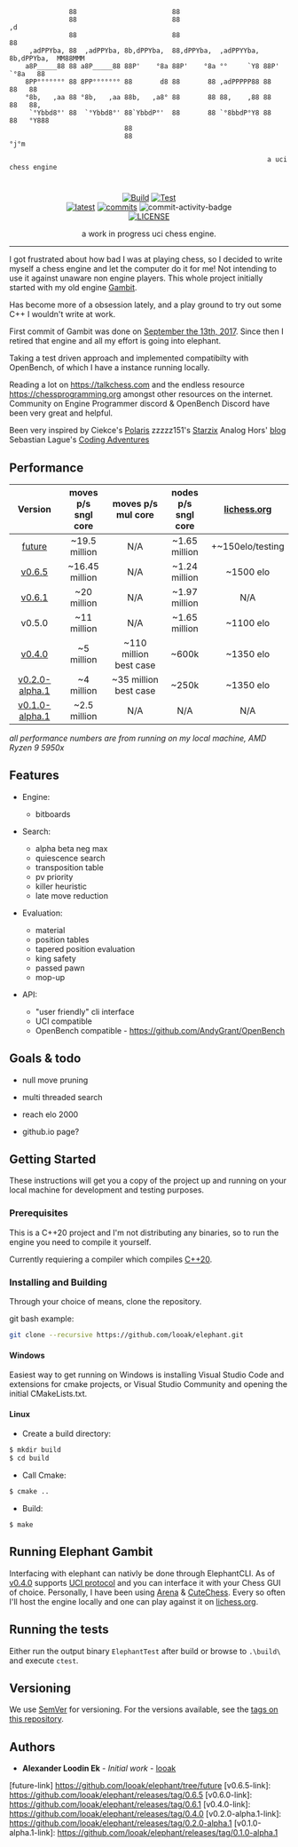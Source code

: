 ```
               88                        88
               88                        88                                   ,d
               88                        88                                   88
     ,adPPYba, 88  ,adPPYba, 8b,dPPYba,  88,dPPYba,  ,adPPYYba, 8b,dPPYba,  MM88MMM
    a8P_____88 88 a8P_____88 88P'    °8a 88P'    °8a °°     `Y8 88P'   `°8a   88
    8PP°°°°°°° 88 8PP°°°°°°° 88       d8 88       88 ,adPPPPP88 88       88   88
    °8b,   ,aa 88 °8b,   ,aa 88b,   ,a8° 88       88 88,    ,88 88       88   88,
     `°Ybbd8°' 88  `°Ybbd8°' 88`YbbdP°'  88       88 `°8bbdP°Y8 88       88   °Y888
                             88
                             88                                                °j°m

                                                                 a uci chess engine
```

<div align="center">

# 
[![Build][build-badge]][build-link]
[![Test][test-badge]][test-link] </br>
[![latest][release-badge]][release-link]
[![commits][commits-badge]][commits-link] 
![commit-activity-badge]</br>
[![LICENSE][license-badge]][license-link]

a work in progress uci chess engine.
</div>

---
I got frustrated about how bad I was at playing chess, so I decided to write myself a chess engine and let the computer do it for me! Not intending to use it against unaware non engine players. This whole project initially started with my old engine [Gambit](https://github.com/looak/Gambit).

Has become more of a obsession lately, and a play ground to try out some C++ I wouldn't write at work.

First commit of Gambit was done on [September the 13th, 2017](https://github.com/looak/Gambit/commit/73ed8535876da5e2de65c7e9c1351b21b536912e). Since then I retired that engine and all my effort is going into elephant.

Taking a test driven approach and implemented compatibilty with OpenBench, of which I have a instance running locally.

Reading a lot on https://talkchess.com and the endless resource https://chessprogramming.org amongst other resources on the internet.
Community on Engine Programmer discord & OpenBench Discord have been very great and helpful.

 Been very inspired by Ciekce's [Polaris](https://github.com/Ciekce/Polaris)
 zzzzz151's [Starzix](https://github.com/zzzzz151/Starzix)
 Analog Hors' [blog](https://analog-hors.github.io/site/home/)
 Sebastian Lague's [Coding Adventures](https://www.youtube.com/@SebastianLague)

## Performance

| Version | moves p/s<br>sngl core | moves p/s<br>mul core|nodes p/s<br>sngl core|[lichess.org]([lichess-link]) |
|:-------:|:---:|:---:|:---:|:---:|
|[future]([future-link])|~19.5 million| N/A | ~1.65 million | +~150elo/testing |
|[v0.6.5]([v0.6.5-link])|~16.45 million| N/A | ~1.24 million | ~1500 elo |
|[v0.6.1]([v0.6.0-link])|~20 million| N/A | ~1.97 million | N/A |
|v0.5.0|~11 million| N/A | ~1.65 million | ~1100 elo |
|[v0.4.0]([v0.4.0-link])|~5 million|~110 million best case | ~600k | ~1350 elo |
|[v0.2.0-alpha.1]([v0.2.0-alpha.1-link])| ~4 million | ~35 million best case | ~250k | ~1350 elo |
|[v0.1.0-alpha.1]([v0.1.0-alpha.1-link])| ~2.5 million | N/A | N/A | N/A |

*all performance numbers are from running on my local machine, AMD Ryzen 9 5950x*


## Features

* Engine:
    * bitboards

* Search:
    * alpha beta neg max
    * quiescence search
    * transposition table
    * pv priority
    * killer heuristic
    * late move reduction

* Evaluation:
    * material
    * position tables
    * tapered position evaluation
    * king safety
    * passed pawn
    * mop-up

* API:
    * "user friendly" cli interface
    * UCI compatible
    * OpenBench compatible - https://github.com/AndyGrant/OpenBench

## Goals & todo

* null move pruning
* multi threaded search
* reach elo 2000

* github.io page?

## Getting Started

These instructions will get you a copy of the project up and running on your local machine for development and testing purposes. 

### Prerequisites

This is a C++20 project and I'm not distributing any binaries, so to run the engine you need to compile it yourself.

Currently requiering a compiler which compiles [C++20](https://en.cppreference.com/w/cpp/20).

### Installing and Building

Through your choice of means, clone the repository.

git bash example:

```bash
git clone --recursive https://github.com/looak/elephant.git
```

#### Windows

Easiest way to get running on Windows is installing Visual Studio Code and extensions for cmake projects, or Visual Studio Community and opening the initial CMakeLists.txt.

#### Linux

* Create a build directory:

```bash
$ mkdir build
$ cd build
```

* Call Cmake:

```bash
$ cmake ..
```

* Build:

```
$ make
```

## Running Elephant Gambit

Interfacing with elephant can nativly be done through ElephantCLI. As of [v0.4.0]([v0.4.0-link]) supports [UCI protocol]([uci-link]) and you can interface it with your Chess GUI of choice. Personally, I have been using [Arena](http://www.playwitharena.de/) & [CuteChess](https://cutechess.com/). Every so often I'll host the engine locally and one can play against it on [lichess.org]([lichess-link]).

## Running the tests

Either run the output binary `ElephantTest` after build or browse to `.\build\` and execute `ctest`.


## Versioning

We use [SemVer](http://semver.org/) for versioning. For the versions available, see the [tags on this repository](https://github.com/looak/elephant/tags). 

## Authors

* **Alexander Loodin Ek** - *Initial work* - [looak](https://github.com/looak)

[build-link]:           https://github.com/looak/elephant/actions/workflows/build.yml
[test-link]:            https://github.com/looak/elephant/actions/workflows/test.yml
[license-link]:         https://github.com/looak/elephant/blob/main/LICENSE
[release-link]:         https://github.com/looak/elephant/releases/latest
[commits-link]:         https://github.com/looak/elephant/commits/main

[lichess-link]:         https://lichess.org/@/elephantgambitengine
[uci-link]:             https://www.wbec-ridderkerk.nl/html/UCIProtocol.html

[head-link]:            https://github.com/looak/elephant/
[future-link]           https://github.com/looak/elephant/tree/future
[v0.6.5-link]:          https://github.com/looak/elephant/releases/tag/0.6.5
[v0.6.0-link]:          https://github.com/looak/elephant/releases/tag/0.6.1
[v0.4.0-link]:          https://github.com/looak/elephant/releases/tag/0.4.0
[v0.2.0-alpha.1-link]:  https://github.com/looak/elephant/releases/tag/0.2.0-alpha.1
[v0.1.0-alpha.1-link]:  https://github.com/looak/elephant/releases/tag/0.1.0-alpha.1


[build-badge]:          https://img.shields.io/github/actions/workflow/status/looak/elephant/build.yml?logo=github&style=for-the-badge
[test-badge]:           https://img.shields.io/github/actions/workflow/status/looak/elephant/test.yml?label=test&logo=github&style=for-the-badge
[license-badge]:        https://img.shields.io/github/license/looak/elephant?style=flat-square
[release-badge]:        https://img.shields.io/github/v/release/looak/elephant?style=flat-square
[commits-badge]:        https://img.shields.io/github/commits-since/looak/elephant/latest?style=flat-square
[commit-activity-badge]:https://img.shields.io/github/commit-activity/w/looak/elephant?style=flat-square

